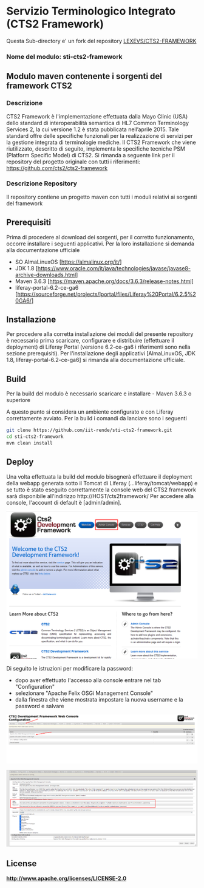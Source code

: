 



# Servizio Terminologico Integrato (CTS2 Framework) 

Questa Sub-directory e' un fork del repository [LEXEVS/CTS2-FRAMEWORK](https://github.com/lexevs/cts2-framework/commit/71f3e47e407df9a67747fca110202c0d03d20970)

### Nome del modulo: sti-cts2-framework



## Modulo maven contenente i sorgenti del framework CTS2



### Descrizione

CTS2 Framework è l'implementazione effettuata dalla Mayo Clinic (USA) dello standard di interoperabilità semantica di HL7 Common Terminology Services 2, la cui versione 1.2 è stata pubblicata nell’aprile 2015. Tale standard offre delle specifiche funzionali per la realizzazione di servizi per la gestione integrata di terminologie mediche. Il CTS2 Framework che viene riutilizzato, descritto di seguito, implementa le specifiche tecniche PSM (Platform Specific Model) di CTS2. Si rimanda  a seguente link per il repository del progetto originale con tutti i riferimenti: https://github.com/cts2/cts2-framework



### Descrizione Repository

Il repository contiene un progetto maven con tutti i moduli relativi ai sorgenti del framework



## Prerequisiti

Prima di procedere al download dei sorgenti, per il corretto funzionamento, occorre installare i seguenti applicativi. Per la loro installazione si demanda alla documentazione ufficiale

- SO AlmaLinuxOS [https://almalinux.org/it/]
- JDK 1.8 [https://www.oracle.com/it/java/technologies/javase/javase8-archive-downloads.html]
- Maven 3.6.3 [https://maven.apache.org/docs/3.6.3/release-notes.html] 
- liferay-portal-6.2-ce-ga6 [https://sourceforge.net/projects/lportal/files/Liferay%20Portal/6.2.5%20GA6/]



## Installazione 

Per procedere alla corretta installazione dei moduli del presente repository è necessario prima scaricare, configurare e distribuire (effettuare il deployment) di Liferay Portal (versione 6.2-ce-ga6 i riferimenti sono nella sezione prerequisiti).
Per l'installazione degli applicativi [AlmaLinuxOS, JDK 1.8, liferay-portal-6.2-ce-ga6] si rimanda alla documentazione ufficiale.



## Build

Per la build del modulo è necessario scaricare e installare - Maven 3.6.3 o superiore

A questo punto si considera un ambiente configurato e con Liferay correttamente avviato. 
Per la build i comandi da lanciare sono i seguenti  

```sh
git clone https://github.com/iit-rende/sti-cts2-framework.git
cd sti-cts2-framework
mvn clean install
```



## Deploy

Una volta effettuata la build del modulo bisognerà effettuare il deployment della webapp generata sotto il Tomcat di Liferay (...liferay/tomcat/webapp) e se tutto è stato eseguito correttamente la console web del CTS2 framework sarà disponibile all'indirizzo http://HOST/cts2framework/ 
Per accedere alla console, l'account di default è [admin/admin].



![home](screenshot/home.png)





Di seguito le istruzioni per modificare la password:

- dopo aver effettuato l'accesso alla console entrare nel tab "Configuration"
- selezionare "Apache Felix OSGi Management Console"
- dalla finestra che viene mostrata impostare la nuova username e la password e salvare 



![](screenshot/cambio_pass_1.png)

![](screenshot/cambio_pass_2.png)








## License 

**http://www.apache.org/licenses/LICENSE-2.0**



